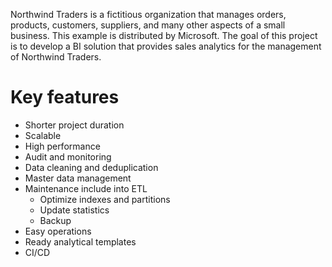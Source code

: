 Northwind Traders is a fictitious organization that manages orders, products, customers, suppliers, and many other aspects of a small business. This example is distributed by Microsoft.
The goal of this project is to develop a BI solution that provides sales analytics for the management of Northwind Traders.

# Key features #

- Shorter project duration
- Scalable
- High performance
- Audit and monitoring
- Data cleaning and deduplication
- Master data management
- Maintenance include into ETL
	- Optimize indexes and partitions
	- Update statistics
	- Backup
- Easy operations
- Ready analytical templates
- CI/CD